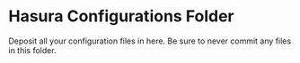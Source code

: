 # Hasura Configurations Folder
Deposit all your configuration files in here.
Be sure to never commit any files in this folder.
